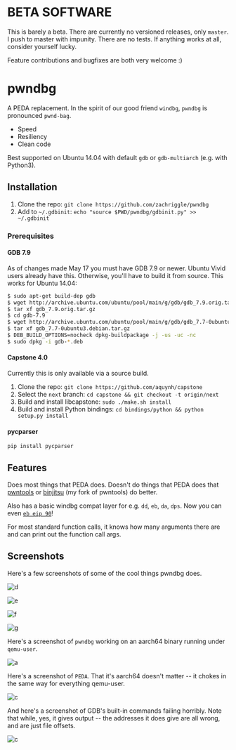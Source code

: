 # BETA SOFTWARE

This is barely a beta.  There are currently no versioned releases, only `master`.  I push to master with impunity.  There are no tests.  If anything works at all, consider yourself lucky.

Feature contributions and bugfixes are both very welcome :)

# pwndbg

A PEDA replacement.  In the spirit of our good friend `windbg`, `pwndbg` is pronounced `pwnd-bag`.

- Speed
- Resiliency
- Clean code

Best supported on Ubuntu 14.04 with default `gdb` or `gdb-multiarch` (e.g. with Python3).

## Installation

1. Clone the repo: `git clone https://github.com/zachriggle/pwndbg`
2. Add to `~/.gdbinit`: `echo "source $PWD/pwndbg/gdbinit.py" >> ~/.gdbinit`

### Prerequisites

#### GDB 7.9

As of changes made May 17 you must have GDB 7.9 or newer.  Ubuntu Vivid users already have this.  Otherwise, you'll have to build it from source.  This works for Ubuntu 14.04:

```sh
$ sudo apt-get build-dep gdb
$ wget http://archive.ubuntu.com/ubuntu/pool/main/g/gdb/gdb_7.9.orig.tar.gz
$ tar xf gdb_7.9.orig.tar.gz
$ cd gdb-7.9
$ wget http://archive.ubuntu.com/ubuntu/pool/main/g/gdb/gdb_7.7-0ubuntu3.debian.tar.gz
$ tar xf gdb_7.7-0ubuntu3.debian.tar.gz
$ DEB_BUILD_OPTIONS=nocheck dpkg-buildpackage -j -us -uc -nc
$ sudo dpkg -i gdb-*.deb
```

#### Capstone 4.0

Currently this is only available via a source build.

1. Clone the repo: `git clone https://github.com/aquynh/capstone`
2. Select the `next` branch: `cd capstone && git checkout -t origin/next`
3. Build and install libcapstone: `sudo ./make.sh install`
4. Build and install Python bindings: `cd bindings/python && python setup.py install`

#### pycparser

`pip install pycparser`

## Features

Does most things that PEDA does.  Doesn't do things that PEDA does that [pwntools](https://github.com/Gallopsled/pwntools) or [binjitsu](https://binjit.su) (my fork of pwntools) do better.

Also has a basic windbg compat layer for e.g. `dd`, `eb`, `da`, `dps`.  Now you can even [`eb eip 90`](https://twitter.com/ebeip90)!

For most standard function calls, it knows how many arguments there are and can print out the function call args.

## Screenshots

Here's a few screenshots of some of the cool things pwndbg does.

![d](caps/a.png?raw=1)

![e](caps/a.png?raw=1)

![f](caps/a.png?raw=1)

![g](caps/a.png?raw=1)

Here's a screenshot of `pwndbg` working on an aarch64 binary running under `qemu-user`.

![a](caps/a.png?raw=1)

Here's a screenshot of `PEDA`.  That it's aarch64 doesn't matter -- it chokes in the same way for everything qemu-user.

![c](caps/b.png?raw=1)

And here's a screenshot of GDB's built-in commands failing horribly.  Note that while, yes, it gives output -- the addresses it does give are all wrong, and are just file offsets.

![c](caps/c.png?raw=1)
